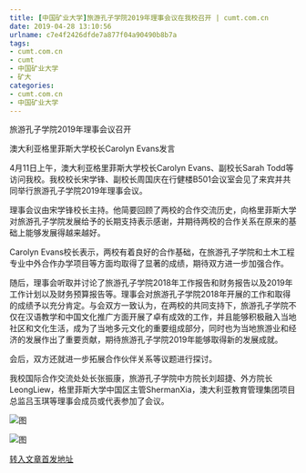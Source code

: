 ```yaml
---
title: [中国矿业大学]旅游孔子学院2019年理事会议在我校召开 | cumt.com.cn
date: 2019-04-28 13:10:56
urlname: c7e4f2426dfde7a877f04a90490b8b7a
tags: 
- cumt.com.cn
- cumt
- 中国矿业大学
- 矿大
categories:
- cumt.com.cn
- 中国矿业大学
---
```


旅游孔子学院2019年理事会议召开

澳大利亚格里菲斯大学校长Carolyn Evans发言

4月11日上午，澳大利亚格里菲斯大学校长Carolyn Evans、副校长Sarah Todd等访问我校。我校校长宋学锋、副校长周国庆在行健楼B501会议室会见了来宾并共同举行旅游孔子学院2019年理事会议。

理事会议由宋学锋校长主持。他简要回顾了两校的合作交流历史，向格里菲斯大学对旅游孔子学院发展给予的长期支持表示感谢，并期待两校的合作关系在原来的基础上能够发展得越来越好。

Carolyn Evans校长表示，两校有着良好的合作基础，在旅游孔子学院和土木工程专业中外合作办学项目等方面均取得了显著的成绩，期待双方进一步加强合作。

随后，理事会听取并讨论了旅游孔子学院2018年工作报告和财务报告以及2019年工作计划以及财务预算报告等。理事会对旅游孔子学院2018年开展的工作和取得的成绩予以充分肯定。与会双方一致认为，在两校的共同支持下，旅游孔子学院不仅在汉语教学和中国文化推广方面开展了卓有成效的工作，并且能够积极融入当地社区和文化生活，成为了当地多元文化的重要组成部分，同时也为当地旅游业和经济的发展作出了重要贡献，期待旅游孔子学院2019年能够取得新的发展成就。

会后，双方还就进一步拓展合作伙伴关系等议题进行探讨。

我校国际合作交流处处长张振康，旅游孔子学院中方院长刘超捷、外方院长LeongLiew，格里菲斯大学中国区主管ShermanXia，澳大利亚教育管理集团项目总监吕玉琪等理事会成员或代表参加了会议。

![图](http://xwzx.cumt.edu.cn/_upload/article/images/05/c4/2ae881ef49b5bfb0ff6cb9e538bf/5afc642e-eec2-48ec-804d-e21f0ec00237.jpg)

![图](http://xwzx.cumt.edu.cn/_upload/article/images/05/c4/2ae881ef49b5bfb0ff6cb9e538bf/05931084-6acf-4eff-960c-5040195a599f.jpg)

[转入文章首发地址](http://xwzx.cumt.edu.cn/ec/2d/c513a519213/page.htm)